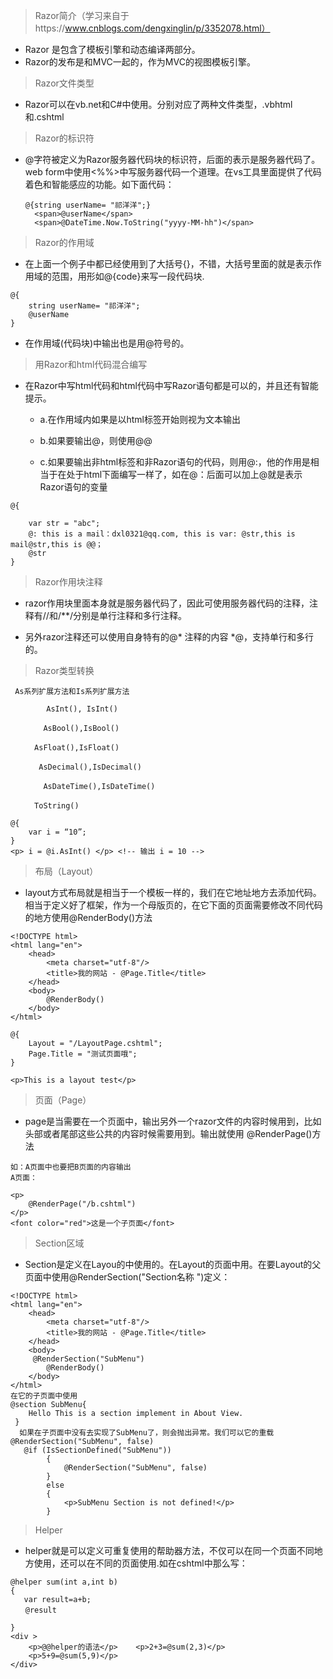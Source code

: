 > Razor简介（学习来自于https://www.cnblogs.com/dengxinglin/p/3352078.html）
- Razor 是包含了模板引擎和动态编译两部分。
- Razor的发布是和MVC一起的，作为MVC的视图模板引擎。
> Razor文件类型
- Razor可以在vb.net和C#中使用。分别对应了两种文件类型，.vbhtml和.cshtml 

> Razor的标识符
- @字符被定义为Razor服务器代码块的标识符，后面的表示是服务器代码了。web form中使用<%%>中写服务器代码一个道理。在vs工具里面提供了代码着色和智能感应的功能。如下面代码：
  ```
  @{string userName= "祁洋洋";}
    <span>@userName</span>
    <span>@DateTime.Now.ToString("yyyy-MM-hh")</span>
  ```
> Razor的作用域
-  在上面一个例子中都已经使用到了大括号{}，不错，大括号里面的就是表示作用域的范围，用形如@{code}来写一段代码块.
```
@{
    string userName= "祁洋洋";
    @userName
}
```
- 在作用域(代码块)中输出也是用@符号的。



> 用Razor和html代码混合编写
- 在Razor中写html代码和html代码中写Razor语句都是可以的，并且还有智能提示。

  - a.在作用域内如果是以html标签开始则视为文本输出

  - b.如果要输出@，则使用@@

  - c.如果要输出非html标签和非Razor语句的代码，则用@:，他的作用是相当于在处于html下面编写一样了，如在@：后面可以加上@就是表示Razor语句的变量
```
@{

    var str = "abc";
    @: this is a mail：dxl0321@qq.com, this is var: @str,this is  mail@str,this is @@；
    @str 
}
```

> Razor作用块注释
- razor作用块里面本身就是服务器代码了，因此可使用服务器代码的注释，注释有//和/**/分别是单行注释和多行注释。

- 另外razor注释还可以使用自身特有的@* 注释的内容 *@，支持单行和多行的。


> Razor类型转换
  ```
   As系列扩展方法和Is系列扩展方法

          AsInt(), IsInt()

　    　AsBool(),IsBool()

    　　AsFloat(),IsFloat()

　   　AsDecimal(),IsDecimal()

　    　AsDateTime(),IsDateTime()

　  　ToString()
```
```
@{
    var i = “10”;
}
<p> i = @i.AsInt() </p> <!-- 输出 i = 10 --> 
```


>布局（Layout）
-  layout方式布局就是相当于一个模板一样的，我们在它地址地方去添加代码。相当于定义好了框架，作为一个母版页的，在它下面的页面需要修改不同代码的地方使用@RenderBody()方法
```
<!DOCTYPE html>
<html lang="en">
    <head>
        <meta charset="utf-8"/>
        <title>我的网站 - @Page.Title</title>
    </head>
    <body>
        @RenderBody()
    </body>
</html>
```
```
@{
    Layout = "/LayoutPage.cshtml";
    Page.Title = "测试页面哦";
}

<p>This is a layout test</p>
```

> 页面（Page）
-  page是当需要在一个页面中，输出另外一个razor文件的内容时候用到，比如头部或者尾部这些公共的内容时候需要用到。输出就使用 @RenderPage()方法
```
如：A页面中也要把B页面的内容输出
A页面：

<p>
    @RenderPage("/b.cshtml")
</p>
<font color="red">这是一个子页面</font>
```

> Section区域
-  Section是定义在Layou的中使用的。在Layout的页面中用。在要Layout的父页面中使用@RenderSection("Section名称 ")定义：
```
<!DOCTYPE html>
<html lang="en">
    <head>
        <meta charset="utf-8"/>
        <title>我的网站 - @Page.Title</title>
    </head>
    <body>
     @RenderSection("SubMenu")
        @RenderBody()
    </body>
</html>
在它的子页面中使用
@section SubMenu{
    Hello This is a section implement in About View.
 }
  如果在子页面中没有去实现了SubMenu了，则会抛出异常。我们可以它的重载@RenderSection("SubMenu", false)
   @if (IsSectionDefined("SubMenu"))
        {
            @RenderSection("SubMenu", false)
        }
        else
        {
            <p>SubMenu Section is not defined!</p>
        }
```

>  Helper
- helper就是可以定义可重复使用的帮助器方法，不仅可以在同一个页面不同地方使用，还可以在不同的页面使用.如在cshtml中那么写：
```
@helper sum(int a,int b)
{  
   var result=a+b;
　　@result  

}
<div >
    <p>@@helper的语法</p>    <p>2+3=@sum(2,3)</p> 
    <p>5+9=@sum(5,9)</p>
</div>
```